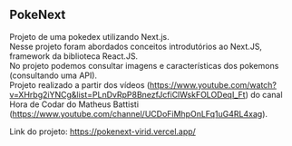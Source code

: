 ## PokeNext

Projeto de uma pokedex utilizando Next.js. <br />
Nesse projeto foram abordados conceitos introdutórios ao Next.JS, framework da biblioteca React.JS. <br />
No projeto podemos consultar imagens e características dos pokemons (consultando uma API). <br />
Projeto realizado a partir dos vídeos (https://www.youtube.com/watch?v=XHrbg2iYNCg&list=PLnDvRpP8BnezfJcfiClWskFOLODeqI_Ft) do canal Hora de Codar do Matheus Battisti (https://www.youtube.com/channel/UCDoFiMhpOnLFq1uG4RL4xag).

Link do projeto: https://pokenext-virid.vercel.app/ 
